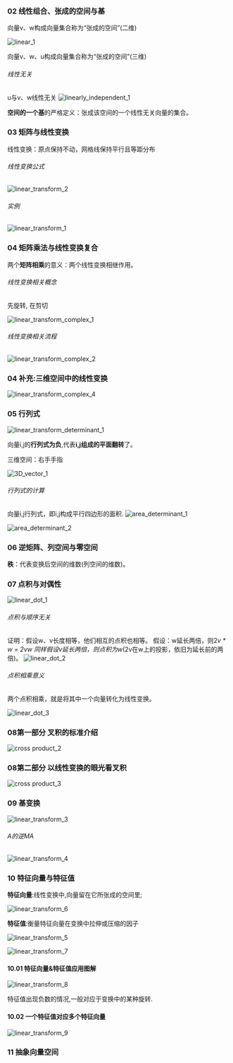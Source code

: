 ### 02 线性组合、张成的空间与基
向量v、w构成向量集合称为“张成的空间”(二维)

![linear_1](https://i.imgur.com/iHoOGuB.png)

向量v、w、u构成向量集合称为“张成的空间”(三维)

###### 线性无关
u与v、w线性无关
![linearly_independent_1](https://i.imgur.com/VGyf8C4.png)

**空间的一个基**的严格定义：张成该空间的一个线性无关向量的集合。

### 03 矩阵与线性变换
线性变换：原点保持不动，网格线保持平行且等距分布

###### 线性变换公式
![linear_transform_2](https://i.imgur.com/HHXs1U0.png)

###### 实例
![linear_transform_1](https://i.imgur.com/G6EUmgZ.png)

### 04 矩阵乘法与线性变换复合

两个**矩阵相乘**的意义：两个线性变换相继作用。

###### 线性变换相关概念
先旋转, 在剪切

![linear_transform_complex_1](https://i.imgur.com/22BIpb7.png)

###### 线性变换相关流程
![linear_transform_complex_2](https://i.imgur.com/lrjOgO1.png)

### 04 补充:三维空间中的线性变换

![linear_transform_complex_4](https://i.imgur.com/CsnOhHC.png)

### 05 行列式

![linear_transform_determinant_1](https://i.imgur.com/iQsQb9l.png)

向量i,j的**行列式为负**,代表**i,j组成的平面翻转**了。

三维空间：右手手指

![3D_vector_1](https://i.imgur.com/o1zs22u.png)

###### 行列式的计算
向量i,j行列式，即i,j构成平行四边形的面积.
![area_determinant_1](https://i.imgur.com/Zwt4C2c.png)

![area_determinant_2](https://i.imgur.com/c0BEtJS.png)

### 06 逆矩阵、列空间与零空间
**秩**：代表变换后空间的维数(列空间的维数)。

### 07 点积与对偶性
![linear_dot_1](https://i.imgur.com/pcMe7zW.png)

###### 点积与顺序无关
证明：假设w、v长度相等，他们相互的点积也相等。
假设：w延长两倍，则2*v * w = 2vw
同样假设v延长两倍，则点积为w*(2v在w上的投影，依旧为延长前的两倍)。
![linear_dot_2](https://i.imgur.com/UVhLvT8.png)

###### 点积相乘意义
两个点积相乘，就是将其中一个向量转化为线性变换。

![linear_dot_3](https://i.imgur.com/n89vquj.png)

### 08第一部分 叉积的标准介绍

![cross product_2](https://i.imgur.com/qbbCWxJ.png)

### 08第二部分 以线性变换的眼光看叉积

![cross product_3](https://i.imgur.com/0jPLCWQ.png)

### 09 基变换

![linear_transform_3](https://i.imgur.com/hwHGOLB.png)

###### A的逆*M*A

![linear_transform_4](https://i.imgur.com/aiKiKn4.png)

### 10 特征向量与特征值
**特征向量**:线性变换中,向量留在它所张成的空间里;

![linear_transform_6](https://i.imgur.com/l55RsHJ.png)

**特征值**:衡量特征向量在变换中拉伸或压缩的因子

![linear_transform_5](https://i.imgur.com/mgSNbIC.png)


![linear_transform_7](https://i.imgur.com/7kdTo8p.png)

#### 10.01 特征向量&特征值应用图解

![linear_transform_8](https://i.imgur.com/YTGshU9.png)

特征值出现负数的情况,一般对应于变换中的某种旋转.

#### 10.02 一个特征值对应多个特征向量

![linear_transform_9](https://i.imgur.com/HvscAl2.png)


### 11 抽象向量空间


